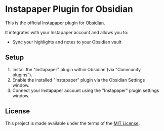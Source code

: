 # Instapaper Plugin for Obsidian

This is the official Instapaper plugin for [Obsidian](https://obsidian.md).

It integrates with your Instapaper account and allows you to:

- Sync your highlights and notes to your Obsidian vault

## Setup

1. Install the "Instapaper" plugin within Obsidian (via "Community plugins").
2. Enable the installed "Instapaper" plugin via the Obsidian Settings window.
3. Connect your Instapaper account using the "Instapaper" plugin settings window.

## License

This project is made available under the terms of the [MIT License](LICENSE).

